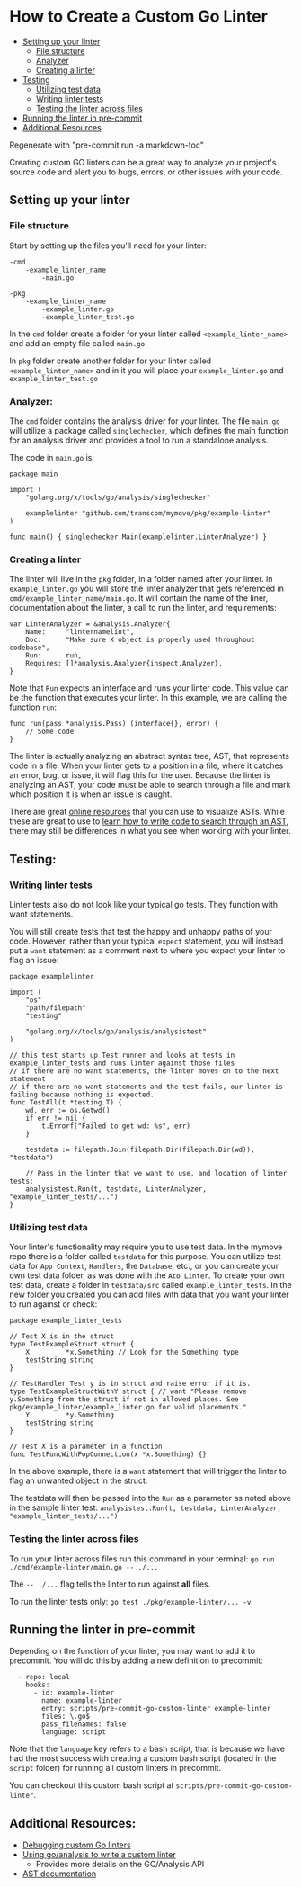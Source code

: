 # How to Create a Custom Go Linter

<!-- Table of Contents auto-generated with `bin/generate-md-toc.sh` -->

<!-- toc -->

* [Setting up your linter](#setting-up-your-linter)
  * [File structure](#file-structure)
  * [Analyzer](#analyzer)
  * [Creating a linter](#creating-a-linter)
* [Testing](#testing)
  * [Utilizing test data](#utilizing-test-data)
  * [Writing linter tests](#writing-linter-tests)
  * [Testing the linter across files](#testing-the-linter-across-files)
* [Running the linter in pre-commit](#running-the-linter-in-pre-commit)
* [Additional Resources](#additional-resources)


Regenerate with "pre-commit run -a markdown-toc"

<!-- tocstop -->

Creating custom GO linters can be a great way to analyze your 
project's source code and alert you to bugs, errors, 
or other issues with your code.

## Setting up your linter

### File structure
Start by setting up the files you'll need for your linter:
```golang
-cmd
    -example_linter_name
        -main.go

-pkg
    -example_linter_name
        -example_linter.go
        -example_linter_test.go
```
In the `cmd` folder create a folder for your linter called `<example_linter_name>` and add an empty file called `main.go`

In `pkg` folder create another folder for your linter called `<example_linter_name>` and in it you will 
place your `example_linter.go` and `example_linter_test.go`

### Analyzer:
The `cmd` folder contains the analysis driver for your linter. The file `main.go` will utilize a package called `singlechecker`,
which defines the main function for an analysis driver and provides a tool to run a standalone analysis.

The code in `main.go` is:

```golang
package main

import (
	"golang.org/x/tools/go/analysis/singlechecker"

	examplelinter "github.com/transcom/mymove/pkg/example-linter"
)

func main() { singlechecker.Main(examplelinter.LinterAnalyzer) }
```

### Creating a linter
The linter will live in the `pkg` folder, in a folder named after your linter. 
In `example_linter.go` you will store the linter analyzer that gets referenced in `cmd/example_linter_name/main.go`. 
It will contain the name of the liner, documentation about the linter, a call to run the linter, and requirements:

```golang
var LinterAnalyzer = &analysis.Analyzer{
	Name:     "linternamelint",
	Doc:      "Make sure X object is properly used throughout codebase",
	Run:      run,
	Requires: []*analysis.Analyzer{inspect.Analyzer},
}
```

Note that `Run` expects an interface and runs your linter code. This value can be the function that executes your linter. In this example, we are calling the function `run`:

```golang
func run(pass *analysis.Pass) (interface{}, error) {
    // Some code
}
```

The linter is actually analyzing an abstract syntax tree, AST, that represents code in a file. 
When your linter gets to a position in a file, where it catches an error, bug, or issue, it will flag this for the user.
Because the linter is analyzing an AST, your code must be able to search through a file and mark which position it is when an issue is caught.

There are great [online resources](http://goast.yuroyoro.net/) that you can use to visualize ASTs. 
While these are great to use to [learn how to write code to search through an AST](https://disaev.me/p/writing-useful-go-analysis-linter/), 
there may still be differences in what you see when working with your linter. 

## Testing:

### Writing linter tests
Linter tests also do not look like your typical go tests. They function with want statements.

You will still create tests that test the happy and unhappy paths of your code. However, rather than your typical `expect`
statement, you will instead put a `want` statement as a comment next to where you expect your linter to flag an issue:

```golang
package examplelinter

import (
	"os"
	"path/filepath"
	"testing"

	"golang.org/x/tools/go/analysis/analysistest"
)

// this test starts up Test runner and looks at tests in example_linter_tests and runs linter against those files
// if there are no want statements, the linter moves on to the next statement
// if there are no want statements and the test fails, our linter is failing because nothing is expected.
func TestAll(t *testing.T) {
	wd, err := os.Getwd()
	if err != nil {
		t.Errorf("Failed to get wd: %s", err)
	}

	testdata := filepath.Join(filepath.Dir(filepath.Dir(wd)), "testdata")

	// Pass in the linter that we want to use, and location of linter tests:
	analysistest.Run(t, testdata, LinterAnalyzer, "example_linter_tests/...")
}
```

### Utilizing test data
Your linter's functionality may require you to use test data. In the mymove repo there is a folder called `testdata` for this purpose. You can utilize test data for
`App Context`, `Handlers`, the `Database`, etc., or you can create your own test data folder, as was done with the `Ato Linter`. To create your own test data, create a folder in `testdata/src` called `example_linter_tests`.
In the new folder you created you can add files with data that you want your linter to run against or check:

```golang
package example_linter_tests

// Test X is in the struct
type TestExampleStruct struct {
	X         *x.Something // Look for the Something type
	testString string
}

// TestHandler Test y is in struct and raise error if it is.
type TestExampleStructWithY struct { // want "Please remove y.Something from the struct if not in allowed places. See pkg/example_linter/example_linter.go for valid placements."
	Y         *y.Something
	testString string
}

// Test X is a parameter in a function
func TestFuncWithPopConnection(x *x.Something) {}
```
In the above example, there is a `want` statement that will trigger the linter to flag an unwanted object in the struct.

The testdata will then be passed into the `Run` as a parameter as noted above in the sample linter test: `analysistest.Run(t, testdata, LinterAnalyzer, "example_linter_tests/...")`

### Testing the linter across files

To run your linter across files run this command in your terminal:
`go run ./cmd/example-linter/main.go -- ./...`

The `-- ./...` flag tells the linter to run against __all__ files.

To run the linter tests only:
`go test ./pkg/example-linter/... -v`



## Running the linter in pre-commit
Depending on the function of your linter, you may want to add it to precommit. You will do this by adding a new definition to precommit:
```golang
  - repo: local
    hooks:
      - id: example-linter
        name: example-linter
        entry: scripts/pre-commit-go-custom-linter example-linter
        files: \.go$
        pass_filenames: false
        language: script
```

Note that the `language` key refers to a bash script, that is because we have had the most success with 
creating a custom bash script (located in the `script` folder) for running all custom linters in precommit.

You can checkout this custom bash script at `scripts/pre-commit-go-custom-linter`.

## Additional Resources:
* [Debugging custom Go linters](https://dp3.atlassian.net/wiki/spaces/~721089227/pages/1531150353/Debugging+custom+Golang+linters)
* [Using go/analysis to write a custom linter](https://arslan.io/2019/06/13/using-go-analysis-to-write-a-custom-linter/)
  * Provides more details on the GO/Analysis API
* [AST documentation](https://pkg.go.dev/go/ast)
